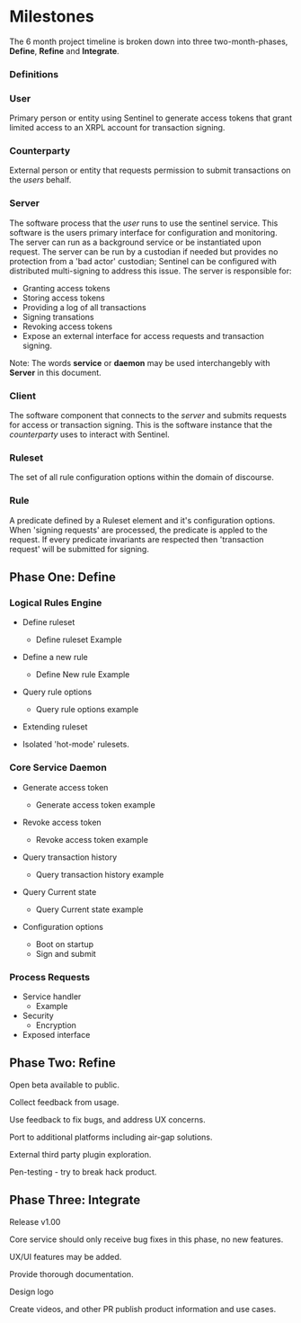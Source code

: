# **Milestones**

The 6 month project timeline is broken down into three two-month-phases, **Define**, **Refine** and **Integrate**.

### **Definitions**

### User
Primary person or entity using Sentinel to generate access tokens that grant limited access to an XRPL account for transaction signing.

### Counterparty
External person or entity that requests permission to submit transactions on the *users* behalf.

### Server
The software process that the *user* runs to use the sentinel service. This software is the users primary interface for configuration and monitoring. The server can run as a background service or be instantiated upon request. The server can be run by a custodian if needed but provides no protection from a 'bad actor' custodian; Sentinel can be configured with distributed multi-signing to address this issue.
The server is responsible for:
* Granting access tokens
* Storing access tokens
* Providing a log of all transactions
* Signing transations
*	Revoking access tokens
*	Expose an external interface for access requests and transaction signing.

Note: The words **service** or **daemon** may be used interchangebly with **Server** in this document.

###	Client
The software component that connects to the *server* and submits requests for access or transaction signing. This is the software instance that the *counterparty* uses to interact with Sentinel.

###	Ruleset
The set of all rule configuration options within the domain of discourse.

### Rule
A predicate defined by a Ruleset element and it's configuration options.
When 'signing requests' are processed, the predicate is appled to the request.
If every predicate invariants are respected then 'transaction request' will be submitted for signing.



##	**Phase One: Define**


### **Logical Rules Engine**

*	Define ruleset
	* Define ruleset Example
*	Define a new rule
	* Define New rule Example
*	Query rule options
	*	Query rule options example
*	Extending ruleset

* Isolated 'hot-mode' rulesets.

### **Core Service Daemon**

*	Generate access token
	* Generate access token example
*	Revoke access token
	* Revoke access token example
*	Query transaction history
	* Query transaction history example
*	Query Current state
	* Query Current state example

*	Configuration options
	*	Boot on startup
	*	Sign and submit

### **Process Requests**

*	Service handler
	* Example
*	Security
	*	Encryption
*	Exposed interface

## 	**Phase Two: Refine**

Open beta available to public.

Collect feedback from usage.

Use feedback to fix bugs, and address UX concerns.

Port to additional platforms including air-gap solutions.

External third party plugin exploration.

Pen-testing - try to break hack product.


##	**Phase Three: Integrate**

Release v1.00

Core service should only receive bug fixes in this phase, no new features.

UX/UI features may be added.

Provide thorough documentation.

Design logo

Create videos, and other PR publish product information and use cases.